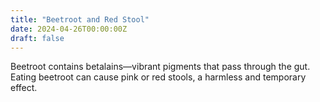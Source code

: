 ```yaml
---
title: "Beetroot and Red Stool"
date: 2024-04-26T00:00:00Z
draft: false
---
```


Beetroot contains betalains—vibrant pigments that pass through the gut.  
Eating beetroot can cause pink or red stools, a harmless and temporary effect.

